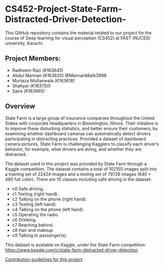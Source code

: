 # CS452-Project-State-Farm-Distracted-Driver-Detection-
This GitHub repository contains the material related to our project  for the course of Deep learning for visual perception (CS452) at FAST (NUCES) university, Karachi.

## Project Members:

- Radheem Razi *(K163645)*
- Abdul Mannan *(K163620)* @MannanMalik3998
- Murtaza Multanwala *(K163618)*
- Shahyar *(K163750)*
- Saira *(K163665)*

## Overview
State Farm is a large group of insurance companies throughout the United States with corporate headquarters in Bloomington, Illinois.
Their initiative is to improve these disturbing
statistics, and better ensure their customers, by
examining whether dashboard cameras can automatically detect drivers participating in distracting practices. Provided a dataset of dashboard camera pictures, State Farm is challenging Kagglers to classify each driver’s behavior, for example, what drivers are doing, and
whether they are distracted.

The dataset used in this project was provided
by State Farm through a Kaggle competition. The dataset contains a total of 102150 images
split into a training set of 22424 images and
a testing set of 79726 images (640 × 480 full
color).
There are 10 classes including safe driving in the dataset:

* c0 Safe driving.
* c1 Texting (right hand).
* c2 Talking on the phone (right hand).
* c3 Texting (left hand).
* c4 Talking on the phone (left hand).
* c5 Operating the radio.
* c6 Drinking.
* c7 Reaching behind.
* c8 Hair and makeup.
* c9 Talking to passenger(s).

This dataset is available on Kaggle, under the State Farm competition: https://www.kaggle.com/c/state-farm-distracted-driver-detection

[Contribution guidelines for this project](CS452-Project-State-Farm-Distracted-Driver-Detection-/README.md)

